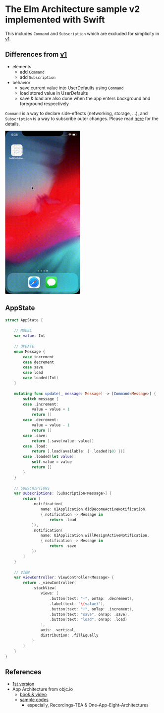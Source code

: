# The Elm Architecture sample v2 implemented with Swift

This includes `Command` and `Subscription` which are excluded for simplicity in [v1](https://github.com/yoching/SwiftElmButtonSample).



## Differences from [v1](https://github.com/yoching/SwiftElmButtonSample)

- elements
  - add `Command`
  - add `Subscription`
- behavior
  - save current value into UserDefaults using `Command`
  - load stored value in UserDefaults
  - save & load are also done when the app enters background and foreground respectively

`Command` is a way to declare side-effects (networking, storage, ...), and `Subscription` is a way to subscribe outer changes.
Please read [here](https://guide.elm-lang.org/effects/) for the details.

![](ButtonsSample2.gif)

## AppState
```swift
struct AppState {

    // MODEL
    var value: Int

    // UPDATE
    enum Message {
        case increment
        case decrement
        case save
        case load
        case loaded(Int)
    }

    mutating func update(_ message: Message) -> [Command<Message>] {
        switch message {
        case .increment:
            value = value + 1
            return []
        case .decrement:
            value = value - 1
            return []
        case .save:
            return [.save(value: value)]
        case .load:
            return [.load(available: { .loaded($0) })]
        case .loaded(let value):
            self.value = value
            return []
        }
    }

    // SUBSCRIPTIONS
    var subscriptions: [Subscription<Message>] {
        return [
            .notification(
                name: UIApplication.didBecomeActiveNotification,
                { notification -> Message in
                    return .load
            }),
            .notification(
                name: UIApplication.willResignActiveNotification,
                { notification -> Message in
                    return .save
            })
        ]
    }

    // VIEW
    var viewController: ViewController<Message> {
        return ._viewController(
            .stackView(
                views: [
                    .button(text: "-", onTap: .decrement),
                    .label(text: "\(value)"),
                    .button(text: "+", onTap: .increment),
                    .button(text: "save", onTap: .save),
                    .button(text: "load", onTap: .load)
                ],
                axis: .vertical,
                distribution: .fillEqually
            )
        )
    }
}
```


## References
- [1st version](https://github.com/yoching/SwiftElmButtonSample)
- App Architecture from objc.io
  - [book & video](https://www.objc.io/books/app-architecture/)
  - [sample codes](https://github.com/objcio/app-architecture)
    - especially, Recordings-TEA & One-App-Eight-Architectures
